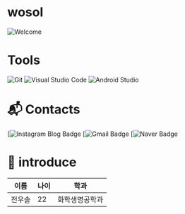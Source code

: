 # wosol

![Welcome](https://capsule-render.vercel.app/api?type=cylinder&height=150&section=header&text=welcome)

# Tools
![Git](https://img.shields.io/badge/Git-F05032.svg?&style=for-the-badge&logo=Git&logoColor=white)
![Visual Studio Code](https://img.shields.io/badge/Visual%20Studio%20Code-007ACC.svg?&style=for-the-badge&logo=Visual%20Studio%20Code&logoColor=white)
![Android Studio](https://img.shields.io/badge/Android%20Studio-3DDC84.svg?&style=for-the-badge&logo=Android%20Studio&logoColor=white)

# :mailbox_with_mail: Contacts
[![Instagram Blog Badge](http://img.shields.io/badge/-Tech%20blog-black?style=flat-square&logo=github&link)
[![Gmail Badge](https://img.shields.io/badge/Gmail-d14836?style=flat-square&logo=Gmail&logoColor=white&link)
[![Naver Badge](https://img.shields.io/badge/Naver-03C75A?style=flat-square&logo=Naver&logoColor=white&link)

# 🐰 introduce
|이름|나이|학과|
|------|---|-----|
|전우솔|22|화학생명공학과|

<div align="center">
